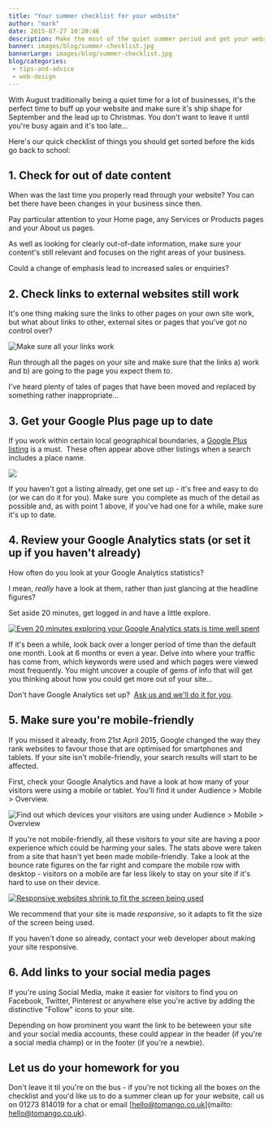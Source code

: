 ```yaml
---
title: "Your summer checklist for your website"
author: "mark"
date: 2015-07-27 10:20:46
description: Make the most of the quiet summer period and get your website into shape for the new school year with our summer checklist.
banner: images/blog/summer-checklist.jpg
bannerLarge: images/blog/summer-checklist.jpg
blog/categories: 
 - tips-and-advice
 - web-design
---
```


With August traditionally being a quiet time for a lot of businesses, it's the perfect time to buff up your website and make sure it's ship shape for September and the lead up to Christmas. You don't want to leave it until you're busy again and it's too late...

Here's our quick checklist of things you should get sorted before the kids go back to school:

## 1. Check for out of date content

When was the last time you properly read through your website? You can bet there have been changes in your business since then.

Pay particular attention to your Home page, any Services or Products pages and your About us pages.

As well as looking for clearly out-of-date information, make sure your content's still relevant and focuses on the right areas of your business.

Could a change of emphasis lead to increased sales or enquiries?

## 2. Check links to external websites still work

It's one thing making sure the links to other pages on your own site work, but what about links to other, external sites or pages that you've got no control over?

![](images/blog/error-404.png "Make sure all your links work")

Run through all the pages on your site and make sure that the links a) work and b) are going to the page you expect them to.

I've heard plenty of tales of pages that have been moved and replaced by something rather inappropriate...

## 3. Get your Google Plus page up to date

If you work within certain local geographical boundaries, a [Google Plus listing](https://plus.google.com/+TomangoCoUk) is a must.  These often appear above other listings when a search includes a place name.

[![](images/blog/tomango-google-plus-page.jpg)](https://plus.google.com/+TomangoCoUk/posts?hl=en)

If you haven't got a listing already, get one set up - it's free and easy to do (or we can do it for you). Make sure  you complete as much of the detail as possible and, as with point 1 above, if you've had one for a while, make sure it's up to date.

## 4. Review your Google Analytics stats (or set it up if you haven't already)

How often do you look at your Google Analytics statistics?

I mean, *really* have a look at them, rather than just glancing at the headline figures?

Set aside 20 minutes, get logged in and have a little explore.

[![](images/blog/google-analytics-how-to-create-a-brand-design-brief.jpg "Even 20 minutes exploring your Google Analytics stats is time well spent")](images/blog/google-analytics-how-to-create-a-brand-design-brief.jpg)

If it's been a while, look back over a longer period of time than the default one month. Look at 6 months or even a year. Delve into where your traffic has come from, which keywords were used and which pages were viewed most frequently. You might uncover a couple of gems of info that will get you thinking about how you could get more out of your site...

Don't have Google Analytics set up?  [Ask us and we'll do it for you](/contact/).

## 5. Make sure you're mobile-friendly

If you missed it already, from 21st April 2015, Google changed the way they rank websites to favour those that are optimised for smartphones and tablets. If your site isn't mobile-friendly, your search results will start to be affected.

First, check your Google Analytics and have a look at how many of your visitors were using a mobile or tablet. You'll find it under Audience &gt; Mobile &gt; Overview.

![](images/blog/google-analytics-mobile-statistics.jpg "Find out which devices your visitors are using under Audience &gt; Mobile &gt; Overview")

If you're not mobile-friendly, all these visitors to your site are having a poor experience which could be harming your sales. The stats above were taken from a site that hasn't yet been made mobile-friendly. Take a look at the bounce rate figures on the far right and compare the mobile row with desktop - visitors on a mobile are far less likely to stay on your site if it's hard to use on their device.

[![](images/blog/agon-responsive-website.jpg "Responsive websites shrink to fit the screen being used")](images/blog/agon-responsive-website.jpg)

We recommend that your site is made *responsive*, so it adapts to fit the size of the screen being used.

If you haven't done so already, contact your web developer about making your site responsive.

## 6. Add links to your social media pages

If you're using Social Media, make it easier for visitors to find you on Facebook, Twitter, Pinterest or anywhere else you're active by adding the distinctive "Follow" icons to your site.

Depending on how prominent you want the link to be beteween your site and your social media accounts, these could appear in the header (if you're a social media champ) or in the footer (if you're a newbie).

## Let us do your homework for you

Don't leave it til you're on the bus - if you're not ticking all the boxes on the checklist and you'd like us to do a summer clean up for your website, call us on 01273 814019 for a chat or email [hello@tomango.co.uk](mailto: hello@tomango.co.uk).


